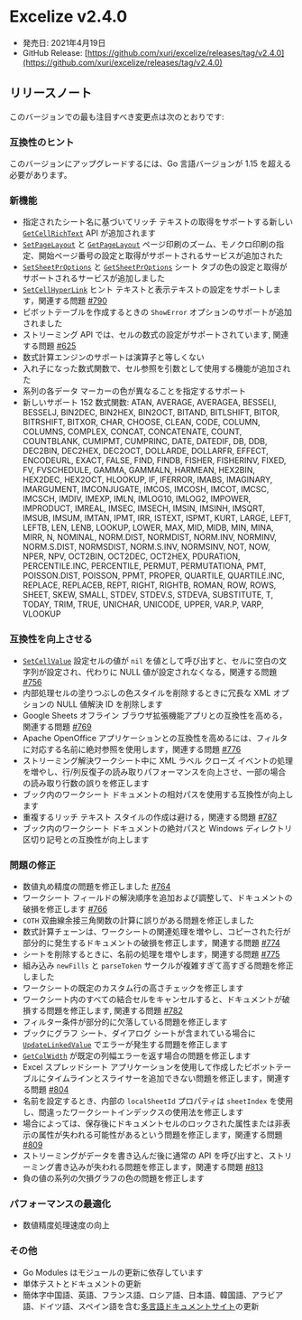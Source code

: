 # Excelize v2.4.0

* 発売日: 2021年4月19日
* GitHub Release: [https://github.com/xuri/excelize/releases/tag/v2.4.0](https://github.com/xuri/excelize/releases/tag/v2.4.0)

## リリースノート

このバージョンでの最も注目すべき変更点は次のとおりです:

### 互換性のヒント

このバージョンにアップグレードするには、Go 言語バージョンが 1.15 を超える必要があります。

### 新機能

* 指定されたシート名に基づいてリッチ テキストの取得をサポートする新しい [`GetCellRichText`](https://pkg.go.dev/github.com/360EntSecGroup-Skylar/excelize/v2@v2.4.0#File.GetCellRichText) API が追加されます
* [`SetPageLayout`](https://pkg.go.dev/github.com/360EntSecGroup-Skylar/excelize/v2@v2.4.0#File.SetPageLayout) と [`GetPageLayout`](https://pkg.go.dev/github.com/360EntSecGroup-Skylar/excelize/v2@v2.4.0#File.GetPageLayout) ページ印刷のズーム、モノクロ印刷の指定、開始ページ番号の設定と取得がサポートされるサービスが追加された
* [`SetSheetPrOptions`](https://pkg.go.dev/github.com/360EntSecGroup-Skylar/excelize/v2@v2.4.0#File.SetSheetPrOptions) と [`GetSheetPrOptions`](https://pkg.go.dev/github.com/360EntSecGroup-Skylar/excelize/v2@v2.4.0#File.GetSheetPrOptions) シート タブの色の設定と取得がサポートされるサービスが追加しました
* [`SetCellHyperLink`](https://pkg.go.dev/github.com/360EntSecGroup-Skylar/excelize/v2@v2.4.0#File.SetCellHyperLink) ヒント テキストと表示テキストの設定をサポートします，関連する問題 [#790](https://github.com/xuri/excelize/issues/790)
* ピボットテーブルを作成するときの `ShowError` オプションのサポートが追加されました
* ストリーミング API では、セルの数式の設定がサポートされています, 関連する問題 [#625](https://github.com/xuri/excelize/issues/625)
* 数式計算エンジンのサポートは演算子と等しくない
* 入れ子になった数式関数で、セル参照を引数として使用する機能が追加された
* 系列の各データ マーカーの色が異なることを指定するサポート
* 新しいサポート 152 数式関数: ATAN, AVERAGE, AVERAGEA, BESSELI, BESSELJ, BIN2DEC, BIN2HEX, BIN2OCT, BITAND, BITLSHIFT, BITOR, BITRSHIFT, BITXOR, CHAR, CHOOSE, CLEAN, CODE, COLUMN, COLUMNS, COMPLEX, CONCAT, CONCATENATE, COUNT, COUNTBLANK, CUMIPMT, CUMPRINC, DATE, DATEDIF, DB, DDB, DEC2BIN, DEC2HEX, DEC2OCT, DOLLARDE, DOLLARFR, EFFECT, ENCODEURL, EXACT, FALSE, FIND, FINDB, FISHER, FISHERINV, FIXED, FV, FVSCHEDULE, GAMMA, GAMMALN, HARMEAN, HEX2BIN, HEX2DEC, HEX2OCT, HLOOKUP, IF, IFERROR, IMABS, IMAGINARY, IMARGUMENT, IMCONJUGATE, IMCOS, IMCOSH, IMCOT, IMCSC, IMCSCH, IMDIV, IMEXP, IMLN, IMLOG10, IMLOG2, IMPOWER, IMPRODUCT, IMREAL, IMSEC, IMSECH, IMSIN, IMSINH, IMSQRT, IMSUB, IMSUM, IMTAN, IPMT, IRR, ISTEXT, ISPMT, KURT, LARGE, LEFT, LEFTB, LEN, LENB, LOOKUP, LOWER, MAX, MID, MIDB, MIN, MINA, MIRR, N, NOMINAL, NORM.DIST, NORMDIST, NORM.INV, NORMINV, NORM.S.DIST, NORMSDIST, NORM.S.INV, NORMSINV, NOT, NOW, NPER, NPV, OCT2BIN, OCT2DEC, OCT2HEX, PDURATION, PERCENTILE.INC, PERCENTILE, PERMUT, PERMUTATIONA, PMT, POISSON.DIST, POISSON, PPMT, PROPER, QUARTILE, QUARTILE.INC, REPLACE, REPLACEB, REPT, RIGHT, RIGHTB, ROMAN, ROW, ROWS, SHEET, SKEW, SMALL, STDEV, STDEV.S, STDEVA, SUBSTITUTE, T, TODAY, TRIM, TRUE, UNICHAR, UNICODE, UPPER, VAR.P, VARP, VLOOKUP

### 互換性を向上させる

* [`SetCellValue`](https://pkg.go.dev/github.com/360EntSecGroup-Skylar/excelize/v2@v2.4.0#File.SetCellValue)  設定セルの値が `nil` を値として呼び出すと、セルに空白の文字列が設定され、代わりに NULL 値が設定されなくなる，関連する問題 [#756](https://github.com/xuri/excelize/issues/756)
* 内部処理セルの塗りつぶしの色スタイルを削除するときに冗長な XML オプションの NULL 値解決 ID を削除します
* Google Sheets オフライン ブラウザ拡張機能アプリとの互換性を高める，関連する問題 [#769](https://github.com/xuri/excelize/issues/769)
* Apache OpenOffice アプリケーションとの互換性を高めるには、フィルタに対応する名前に絶対参照を使用します，関連する問題 [#776](https://github.com/xuri/excelize/issues/776)
* ストリーミング解決ワークシート中に XML ラベル クローズ イベントの処理を増やし、行/列反復子の読み取りパフォーマンスを向上させ、一部の場合の読み取り行数の誤りを修正します
* ブック内のワークシート ドキュメントの相対パスを使用する互換性が向上します
* 重複するリッチ テキスト スタイルの作成は避ける，関連する問題 [#787](https://github.com/xuri/excelize/issues/787)
* ブック内のワークシート ドキュメントの絶対パスと Windows ディレクトリ区切り記号との互換性が向上します

### 問題の修正

* 数値丸め精度の問題を修正しました [#764](https://github.com/xuri/excelize/issues/764)
* ワークシート フィールドの解決順序を追加および調整して、ドキュメントの破損を修正します [#766](https://github.com/xuri/excelize/issues/766)
* `COTH` 双曲線余接三角関数の計算に誤りがある問題を修正しました
* 数式計算チェーンは、ワークシートの関連処理を増やし、コピーされた行が部分的に発生するドキュメントの破損を修正します，関連する問題 [#774](https://github.com/xuri/excelize/issues/774)
* シートを削除するときに、名前の処理を増やします，関連する問題 [#775](https://github.com/xuri/excelize/issues/775)
* 組み込み `newFills` と `parseToken` サークルが複雑すぎて高すぎる問題を修正しました
* ワークシートの既定のカスタム行の高さチェックを修正します
* ワークシート内のすべての結合セルをキャンセルすると、ドキュメントが破損する問題を修正します, 関連する問題 [#782](https://github.com/xuri/excelize/issues/782)
* フィルター条件が部分的に欠落している問題を修正します
* ブックにグラフ シート、ダイアログ シートが含まれている場合に [`UpdateLinkedValue`](https://pkg.go.dev/github.com/360EntSecGroup-Skylar/excelize/v2@v2.4.0#File.UpdateLinkedValue) でエラーが発生する問題を修正します
* [`GetColWidth`](https://pkg.go.dev/github.com/360EntSecGroup-Skylar/excelize/v2@v2.4.0#File.GetColWidth) が既定の列幅エラーを返す場合の問題を修正します
* Excel スプレッドシート アプリケーションを使用して作成したピボットテーブルにタイムラインとスライサーを追加できない問題を修正します，関連する問題 [#804](https://github.com/xuri/excelize/issues/804)
* 名前を設定するとき、内部の `localSheetId` プロパティは `sheetIndex` を使用し、間違ったワークシートインデックスの使用法を修正します
* 場合によっては、保存後にドキュメントセルのロックされた属性または非表示の属性が失われる可能性があるという問題を修正します，関連する問題 [#809](https://github.com/xuri/excelize/issues/809)
* ストリーミングがデータを書き込んだ後に通常の API を呼び出すと、ストリーミング書き込みが失われる問題を修正します，関連する問題 [#813](https://github.com/xuri/excelize/issues/813)
* 負の値の系列の欠損グラフの色の問題を修正します

### パフォーマンスの最適化

* 数値精度処理速度の向上

### その他

* Go Modules はモジュールの更新に依存しています
* 単体テストとドキュメントの更新
* 簡体字中国語、英語、フランス語、ロシア語、日本語、韓国語、アラビア語、ドイツ語、スペイン語を含む[多言語ドキュメントサイト](https://xuri.me/excelize)の更新
